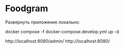 # Foodgram
Развернуть приложение локально:

docker compose -f docker-compose.develop.yml up -d

http://localhost:8080/admin/
http://localhost:8080/
